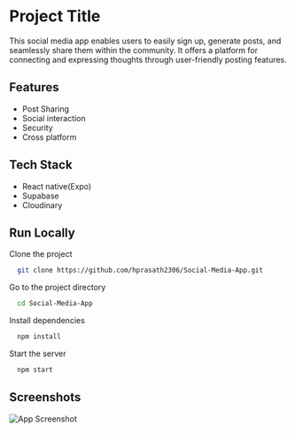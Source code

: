 
# Project Title

This social media app enables users to easily sign up, generate posts, and seamlessly share them within the community. It offers a platform for connecting and expressing thoughts through user-friendly posting features.


## Features

- Post Sharing
- Social interaction
- Security
- Cross platform


## Tech Stack

- React native(Expo)
- Supabase
- Cloudinary


## Run Locally

Clone the project

```bash
  git clone https://github.com/hprasath2306/Social-Media-App.git
```

Go to the project directory

```bash
  cd Social-Media-App
```

Install dependencies

```bash
  npm install
```

Start the server

```bash
  npm start
```


## Screenshots

![App Screenshot](https://via.placeholder.com/468x300?text=App+Screenshot+Here)

